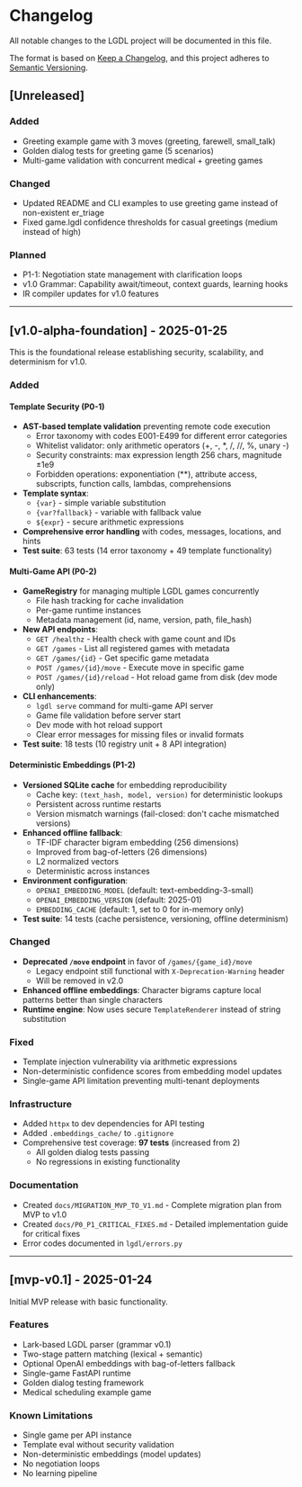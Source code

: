 # Changelog

All notable changes to the LGDL project will be documented in this file.

The format is based on [Keep a Changelog](https://keepachangelog.com/en/1.0.0/),
and this project adheres to [Semantic Versioning](https://semver.org/spec/v2.0.0.html).

## [Unreleased]

### Added
- Greeting example game with 3 moves (greeting, farewell, small_talk)
- Golden dialog tests for greeting game (5 scenarios)
- Multi-game validation with concurrent medical + greeting games

### Changed
- Updated README and CLI examples to use greeting game instead of non-existent er_triage
- Fixed game.lgdl confidence thresholds for casual greetings (medium instead of high)

### Planned
- P1-1: Negotiation state management with clarification loops
- v1.0 Grammar: Capability await/timeout, context guards, learning hooks
- IR compiler updates for v1.0 features

---

## [v1.0-alpha-foundation] - 2025-01-25

This is the foundational release establishing security, scalability, and determinism for v1.0.

### Added

#### Template Security (P0-1)
- **AST-based template validation** preventing remote code execution
  - Error taxonomy with codes E001-E499 for different error categories
  - Whitelist validator: only arithmetic operators (+, -, *, /, //, %, unary -)
  - Security constraints: max expression length 256 chars, magnitude ±1e9
  - Forbidden operations: exponentiation (**), attribute access, subscripts, function calls, lambdas, comprehensions
- **Template syntax**:
  - `{var}` - simple variable substitution
  - `{var?fallback}` - variable with fallback value
  - `${expr}` - secure arithmetic expressions
- **Comprehensive error handling** with codes, messages, locations, and hints
- **Test suite**: 63 tests (14 error taxonomy + 49 template functionality)

#### Multi-Game API (P0-2)
- **GameRegistry** for managing multiple LGDL games concurrently
  - File hash tracking for cache invalidation
  - Per-game runtime instances
  - Metadata management (id, name, version, path, file_hash)
- **New API endpoints**:
  - `GET /healthz` - Health check with game count and IDs
  - `GET /games` - List all registered games with metadata
  - `GET /games/{id}` - Get specific game metadata
  - `POST /games/{id}/move` - Execute move in specific game
  - `POST /games/{id}/reload` - Hot reload game from disk (dev mode only)
- **CLI enhancements**:
  - `lgdl serve` command for multi-game API server
  - Game file validation before server start
  - Dev mode with hot reload support
  - Clear error messages for missing files or invalid formats
- **Test suite**: 18 tests (10 registry unit + 8 API integration)

#### Deterministic Embeddings (P1-2)
- **Versioned SQLite cache** for embedding reproducibility
  - Cache key: `(text_hash, model, version)` for deterministic lookups
  - Persistent across runtime restarts
  - Version mismatch warnings (fail-closed: don't cache mismatched versions)
- **Enhanced offline fallback**:
  - TF-IDF character bigram embedding (256 dimensions)
  - Improved from bag-of-letters (26 dimensions)
  - L2 normalized vectors
  - Deterministic across instances
- **Environment configuration**:
  - `OPENAI_EMBEDDING_MODEL` (default: text-embedding-3-small)
  - `OPENAI_EMBEDDING_VERSION` (default: 2025-01)
  - `EMBEDDING_CACHE` (default: 1, set to 0 for in-memory only)
- **Test suite**: 14 tests (cache persistence, versioning, offline determinism)

### Changed
- **Deprecated `/move` endpoint** in favor of `/games/{game_id}/move`
  - Legacy endpoint still functional with `X-Deprecation-Warning` header
  - Will be removed in v2.0
- **Enhanced offline embeddings**: Character bigrams capture local patterns better than single characters
- **Runtime engine**: Now uses secure `TemplateRenderer` instead of string substitution

### Fixed
- Template injection vulnerability via arithmetic expressions
- Non-deterministic confidence scores from embedding model updates
- Single-game API limitation preventing multi-tenant deployments

### Infrastructure
- Added `httpx` to dev dependencies for API testing
- Added `.embeddings_cache/` to `.gitignore`
- Comprehensive test coverage: **97 tests** (increased from 2)
  - All golden dialog tests passing
  - No regressions in existing functionality

### Documentation
- Created `docs/MIGRATION_MVP_TO_V1.md` - Complete migration plan from MVP to v1.0
- Created `docs/P0_P1_CRITICAL_FIXES.md` - Detailed implementation guide for critical fixes
- Error codes documented in `lgdl/errors.py`

---

## [mvp-v0.1] - 2025-01-24

Initial MVP release with basic functionality.

### Features
- Lark-based LGDL parser (grammar v0.1)
- Two-stage pattern matching (lexical + semantic)
- Optional OpenAI embeddings with bag-of-letters fallback
- Single-game FastAPI runtime
- Golden dialog testing framework
- Medical scheduling example game

### Known Limitations
- Single game per API instance
- Template eval without security validation
- Non-deterministic embeddings (model updates)
- No negotiation loops
- No learning pipeline

